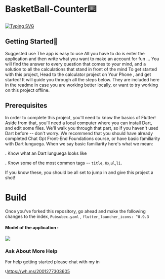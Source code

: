 # BasketBall-Counter⌨️

[![Typing SVG](https://readme-typing-svg.herokuapp.com?font=Fira+Code&weight=500&pause=1000&random=false&width=435&lines=Points+Counter+App+)](https://git.io/typing-svg)


## Getting Started📲
 Suggested use 
The app is easy to use 
All you have to do is enter the application and then write what you want to make an account for fun ...
You will find the answer to every question that comes to your mind, and a solution to all the calculations that stand in front of the mind 
To get started with this project,
Head to the calculator project on Your Phone , and get started! It will guide you through all the steps below. They are included here in the readme in case you are working better locally, or want to try working on this project offline.
## Prerequisites
In order to complete this project, you'll need to know the basics of Flutter! Aside from that, you'll need a local computer where you can install Dart, and edit some files. We'll walk you through that part, so if you haven't used Dart before -- don't worry. We recommend that you should have already completed Chat Gpt Front-End Foundations course, or have basic familiarity with Dart lunguega. When we say basic familiarity here's what we mean:

. Know what an Dart lunguega looks like

. Know some of the most common tags -- `title`, `Ux`,`ul`,`li`.

If you know these, you should be all set to jump in and give this project a shot!

# Build
Once you've forked this repository, go ahead and make the following changes to the index, `Pubsubec.yaml` , `flutter_launcher_icons: ^0.9.3`



#### Model of the application :
<div>
<img src="https://github.com/Mina-Heshmat1/basketball_counter_App/assets/121980036/834f652e-0380-40e5-b523-a5e3f7b5be82">
</div>



### Ask About More Help
For help getting started please chat with my in 

📞https://wh.ms/2001277303605
